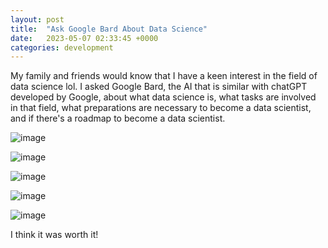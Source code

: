 ```yaml
---
layout: post
title:  "Ask Google Bard About Data Science"
date:   2023-05-07 02:33:45 +0000
categories: development
---
```


My family and friends would know that I have a keen interest in the field of data science lol. I asked Google Bard, the AI that is similar with chatGPT developed by Google, about what data science is, what tasks are involved in that field, what preparations are necessary to become a data scientist, and if there's a roadmap to become a data scientist.

![image](https://res.cloudinary.com/dtiwg4oto/image/upload/v1692630538/%EC%9D%91%EC%95%A0_u2jxiz.png)

![image](https://res.cloudinary.com/dtiwg4oto/image/upload/v1692630543/%EC%9D%91%EC%95%A02_ehdp1d.png)

![image](https://res.cloudinary.com/dtiwg4oto/image/upload/v1692630548/%EC%9D%91%EC%95%A03_dacvaa.png)

![image](https://res.cloudinary.com/dtiwg4oto/image/upload/v1692630553/%EC%9D%91%EC%95%A04_nhznzq.png)

![image](https://res.cloudinary.com/dtiwg4oto/image/upload/v1692630558/%EC%9D%91%EC%95%A05_poc3yv.png)

I think it was worth it!
